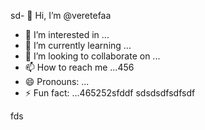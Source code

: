 sd- 👋 Hi, I’m @veretefaa
- 👀 I’m interested in ...
- 🌱 I’m currently learning ...
- 💞️ I’m looking to collaborate on ...
- 📫 How to reach me ...456
- 😄 Pronouns: ...
- ⚡ Fun fact: ...465252sfddf
sdsdsdfsdfsdf
<!---dfdfgdfsd
veretefaa/veretefaa is a ✨ special ✨ repository because its `README.md` (this file) appears on your GitHub profile.
You can click the Preview link to take a look at your changes.
--->fds

